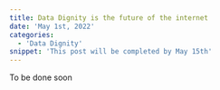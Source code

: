 ```yaml
---
title: Data Dignity is the future of the internet
date: 'May 1st, 2022'
categories:
  - 'Data Dignity'
snippet: 'This post will be completed by May 15th'
---
```


To be done soon
